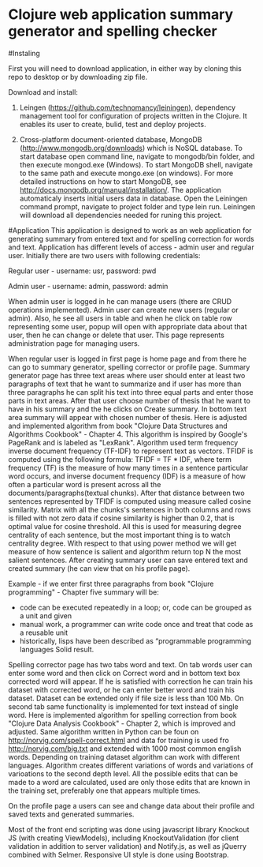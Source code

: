 # Clojure web application summary generator and spelling checker
#Instaling

First you will need to download application, in either way by cloning this repo to desktop or by downloading zip file.

Download and install:

1. Leingen (https://github.com/technomancy/leiningen), dependency management tool for configuration of projects written in the Clojure. It enables its user to create, bulid, test and deploy projects.

2. Cross-platform document-oriented database, MongoDB (http://www.mongodb.org/downloads) which is NoSQL database. To start database open command line, navigate to mongodb/bin folder, and then execute mongod.exe (Windows). To start MongoDB shell, navigate to the same path and execute mongo.exe (on windows). For more detailed instructions on how to start MongoDB, see http://docs.mongodb.org/manual/installation/. The application automaticaly inserts initial users data in database.
Open the Leiningen command prompt, navigate to project folder and type lein run. Leiningen will download all dependencies needed for runing this project.

#Application
This application is designed to work as an web application for generating summary from entered text and for spelling correction for words and text.
Application has different levels of access - admin user and regular user. Initially  there are two users with following credentials:

Regular user - username: usr, password: pwd

Admin user - username: admin, password: admin

When admin user is logged  in he can manage users (there are CRUD operations implemented). Admin user can create new users (regular or admin). Also, he see all users in table and when he click on table row representing some user, popup will open
with appropriate data about that user, then he can change or delete that user. This page represents administration page for managing users.

When regular user is logged in first page is home page and from there he can go to summary generator, spelling corrector or
profile page. 
Summary generator page has three text areas where user should enter at least two paragraphs of text that he want to summarize and if user has more than three paragraphs he can split his text into three equal parts and enter those parts in text areas. After that user choose number of thesis that he want to have in his summary and the he clicks on Create summary. In bottom text area summary will appear with chosen number of thesis. Here is adjusted and implemented algorithm from book "Clojure Data Structures and Algorithms Cookbook" - Chapter 4. This algorithm is inspired by Google's PageRank and is labeled as "LexRank". Algorithm used  term frequency inverse document frequency (TF-IDF) to represent text as vectors. TFIDF is computed using the following formula:
      TFIDF = TF * IDF,
where term frequency (TF) is the measure of how many times in a sentence particular word occurs, and inverse document frequency (IDF) is a measure of how often a particular word is present across all the documents/paragraphs(textual chunks). After that distance between two sentences represented by TFIDF is computed using measure called cosine similarity. Matrix with all the chunks's sentences in both columns and rows is filled with not zero data if cosine similarity is higher than 0.2, that is optimal value for cosine threshold. All this is used for measuring degree centrality of each sentence, but the most important thing is to watch centrality degree. With respect to that using power method we will get measure of how
sentence is salient and algorithm return top N the most salient sentences. After creating summary user can save entered text and created summary (he can view that on his profile page).

Example - if we enter first three paragraphs from book "Clojure programming" - Chapter five summary will be:
- code can be executed repeatedly in a loop; or, code can be grouped as a unit and given
- manual work, a programmer can write code once and treat that code as a reusable unit
- historically, lisps have been described as “programmable programming languages
Solid result.

Spelling corrector page has two tabs word and text. On tab words user can enter some word and then click on Correct word and in bottom text box corrected word will appear. If he is satisfied with correction he can train his dataset with corrected word, or he can enter better word and train his dataset. Dataset can be extended only if file size is less than 100 Mb. On second tab same functionality is implemented for text instead of single word. Here is implemented algorithm for spelling correction from book "Clojure Data Analysis Cookbook" - Chapter 2, which is improved and adjusted. Same algorithm written in Python can be foun on http://norvig.com/spell-correct.html  and data for training is used fro http://norvig.com/big.txt and extended with 1000 most common english words. Depending on training dataset algorithm can work with different languages. Algorithm creates different variations of words and variations of varioations to the second depth level. All the possible edits that can be made to a word are calculated, used are only those edits that are known in the training set, preferably one that appears multiple times.

On the profile page a users can see and change data about their profile and saved texts and generated summaries.

Most of the front end scripting was done using javascript library Knockout JS (with creating ViewModels), including KnockoutValidation (for client validation in addition to server validation) and Notify.js, as well as jQuerry combined with Selmer. Responsive UI style is done using Bootstrap.
